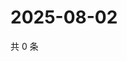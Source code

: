 # 2025-08-02

共 0 条

<!-- BEGIN ZHIHUVIDEO -->
<!-- 最后更新时间 Sat Aug 02 2025 08:58:20 GMT+0800 (China Standard Time) -->

<!-- END ZHIHUVIDEO -->
